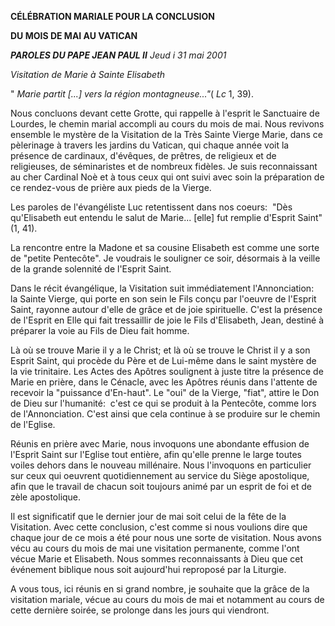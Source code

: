 **CÉLÉBRATION MARIALE POUR LA CONCLUSION**

**DU MOIS DE MAI AU VATICAN**

***PAROLES DU PAPE JEAN PAUL II*** *Jeud* *i 31 mai 2001*

*Visitation de Marie à Sainte Elisabeth*

" *Marie partit \[...\] vers la région montagneuse..."*( *Lc* 1, 39).

Nous concluons devant cette Grotte, qui rappelle à l'esprit le Sanctuaire de Lourdes, le chemin marial accompli au cours du mois de mai. Nous revivons ensemble le mystère de la Visitation de la Très Sainte Vierge Marie, dans ce pèlerinage à travers les jardins du Vatican, qui chaque année voit la présence de cardinaux, d'évêques, de prêtres, de religieux et de religieuses, de séminaristes et de nombreux fidèles. Je suis reconnaissant au cher Cardinal Noè et à tous ceux qui ont suivi avec soin la préparation de ce rendez-vous de prière aux pieds de la Vierge.

Les paroles de l'évangéliste Luc retentissent dans nos coeurs:  "Dès qu'Elisabeth eut entendu le salut de Marie... \[elle\] fut remplie d'Esprit Saint" (1, 41).

La rencontre entre la Madone et sa cousine Elisabeth est comme une sorte de "petite Pentecôte". Je voudrais le souligner ce soir, désormais à la veille de la grande solennité de l'Esprit Saint.

Dans le récit évangélique, la Visitation suit immédiatement l'Annonciation:  la Sainte Vierge, qui porte en son sein le Fils conçu par l'oeuvre de l'Esprit Saint, rayonne autour d'elle de grâce et de joie spirituelle. C'est la présence de l'Esprit en Elle qui fait tressaillir de joie le Fils d'Elisabeth, Jean, destiné à préparer la voie au Fils de Dieu fait homme.

Là où se trouve Marie il y a le Christ; et là où se trouve le Christ il y a son Esprit Saint, qui procède du Père et de Lui-même dans le saint mystère de la vie trinitaire. Les Actes des Apôtres soulignent à juste titre la présence de Marie en prière, dans le Cénacle, avec les Apôtres réunis dans l'attente de recevoir la "puissance d'En-haut". Le "oui" de la Vierge, "fiat", attire le Don de Dieu sur l'humanité:  c'est ce qui se produit à la Pentecôte, comme lors de l'Annonciation. C'est ainsi que cela continue à se produire sur le chemin de l'Eglise.

Réunis en prière avec Marie, nous invoquons une abondante effusion de l'Esprit Saint sur l'Eglise tout entière, afin qu'elle prenne le large toutes voiles dehors dans le nouveau millénaire. Nous l'invoquons en particulier sur ceux qui oeuvrent quotidiennement au service du Siège apostolique, afin que le travail de chacun soit toujours animé par un esprit de foi et de zèle apostolique.

Il est significatif que le dernier jour de mai soit celui de la fête de la Visitation. Avec cette conclusion, c'est comme si nous voulions dire que chaque jour de ce mois a été pour nous une sorte de visitation. Nous avons vécu au cours du mois de mai une visitation permanente, comme l'ont vécue Marie et Elisabeth. Nous sommes reconnaissants à Dieu que cet événement biblique nous soit aujourd'hui reproposé par la Liturgie.

A vous tous, ici réunis en si grand nombre, je souhaite que la grâce de la visitation mariale, vécue au cours du mois de mai et notamment au cours de cette dernière soirée, se prolonge dans les jours qui viendront.